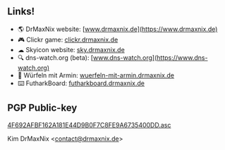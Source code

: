 ## Links!
- 🌎 DrMaxNix website: [www.drmaxnix.de](https://www.drmaxnix.de)
- 🎮 Clickr game: [clickr.drmaxnix.de](https://clickr.drmaxnix.de)
- ☁ Skyicon website: [sky.drmaxnix.de](https://sky.drmaxnix.de)
- 🔍 dns-watch.org (beta): [www.dns-watch.org](https://www.dns-watch.org)
- 🎲 Würfeln mit Armin: [wuerfeln-mit-armin.drmaxnix.de](https://wuerfeln-mit-armin.drmaxnix.de)
- ⌨️ FutharkBoard: [futharkboard.drmaxnix.de](https://futharkboard.drmaxnix.de/)



## PGP Public-key
[4F692AFBF162A181E44D9B0F7C8FE9A6735400DD.asc](https://raw.githubusercontent.com/DrMaxNix/DrMaxNix/main/4F692AFBF162A181E44D9B0F7C8FE9A6735400DD.asc)

Kim DrMaxNix \<contact@drmaxnix.de>
